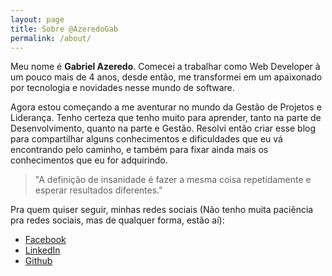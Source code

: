 ```yaml
---
layout: page
title: Sobre @AzeredoGab
permalink: /about/
---
```



Meu nome é **Gabriel Azeredo**. Comecei a trabalhar como Web Developer à um pouco mais de 4 anos, desde então, me transformei em um apaixonado por tecnologia e novidades nesse mundo de software. 

<amp-img width="400" height="400" layout="responsive" src="/assets/images/perfil.jpg" class="img-profile"></amp-img>

Agora estou começando a me aventurar no mundo da Gestão de Projetos e Liderança. Tenho certeza que tenho muito para aprender, tanto na parte de Desenvolvimento, quanto na parte e Gestão. Resolvi então criar esse blog para compartilhar alguns conhecimentos e dificuldades que eu vá encontrando pelo caminho, e também para fixar ainda mais os conhecimentos que eu for adquirindo. 

>"A definição de insanidade é fazer a mesma coisa repetidamente e esperar resultados diferentes."


Pra quem quiser seguir, minhas redes sociais (Não tenho muita paciência pra redes sociais, mas de qualquer forma, estão aí):

* [Facebook](https://www.facebook.com/uuuuarruuu)
* [LinkedIn](https://www.linkedin.com/in/gabriel-almeida-53799750)
* [Github](https://github.com/AzeredoGabriel)

